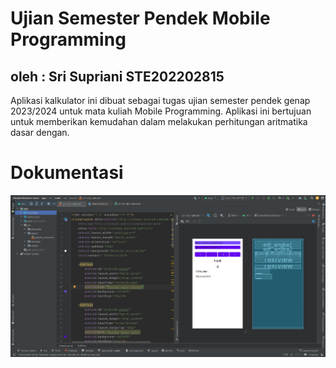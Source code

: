 # Ujian Semester Pendek Mobile Programming
## oleh :  Sri Supriani STE202202815
Aplikasi kalkulator ini dibuat sebagai tugas ujian semester pendek genap 2023/2024 untuk mata kuliah Mobile Programming. 
Aplikasi ini bertujuan untuk memberikan kemudahan dalam melakukan perhitungan aritmatika dasar dengan.
# Dokumentasi
![](https://github.com/Srisupriani55/SP_MobileProgramming/blob/main/Screenshot%202024-07-29%20232119.png)
